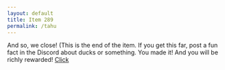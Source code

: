 ```yaml
---
layout: default
title: Item 289
permalink: /tahu
---
```

And so, we close! (This is the end of the item.
If you get this far, post a fun fact in the Discord about ducks or something.
You made it! And you will be richly rewarded! 
[Click](items/item289/2-13me3savefile.zip)
